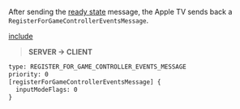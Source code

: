 After sending the [ready state](Ready.md) message, the Apple TV sends back a `RegisterForGameControllerEventsMessage`.

[include](../protobuf/RegisterForGameControllerEventsMessage.proto)

> **SERVER -> CLIENT**
```txt
type: REGISTER_FOR_GAME_CONTROLLER_EVENTS_MESSAGE
priority: 0
[registerForGameControllerEventsMessage] {
  inputModeFlags: 0
}
```
